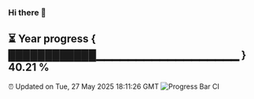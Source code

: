 ### Hi there 👋
⏳ Year progress { ████████████▁▁▁▁▁▁▁▁▁▁▁▁▁▁▁▁▁▁ } 40.21 %
---
⏰ Updated on Tue, 27 May 2025 18:11:26 GMT
![Progress Bar CI](https://github.com/Moyi321/Moyi321/workflows/Progress%20Bar%20CI/badge.svg)
